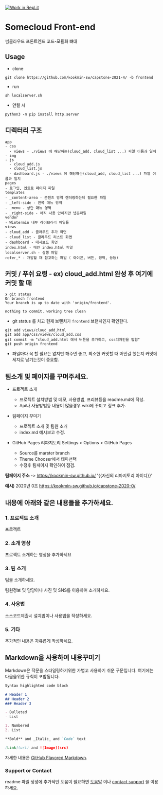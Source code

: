 [![Work in Repl.it](https://classroom.github.com/assets/work-in-replit-14baed9a392b3a25080506f3b7b6d57f295ec2978f6f33ec97e36a161684cbe9.svg)](https://classroom.github.com/online_ide?assignment_repo_id=350588&assignment_repo_type=GroupAssignmentRepo)
# Somecloud Front-end

썸클라우드 프론트엔드 코드-모듈화 뼈대

## Usage
- clone
```
git clone https://github.com/kookmin-sw/capstone-2021-4/ -b frontend
```

- run
```
sh localserver.sh
```

- 안될 시
```
python3 -m pip install http.server 
```

## 디렉터리 구조
```
app
- css
  - views - ./views 에 해당하는(cloud_add, cloud_list ...) 파일 이름과 일치
- img
- js
  - cloud_add.js
  - cloud_list.js
  - dashboard.js - ./views 에 해당하는(cloud_add, cloud_list ...) 파일 이름과 일치
pages 
- 로그인, 인트로 페이지 파일
templates
- _content-area - 콘텐츠 영역 렌더링하는데 필요한 파일
- _left-side - 왼쪽 매뉴 영역
- _menu - 상단 매뉴 영역
- _right-side - 아직 사용 안하지만 냅둔파일
vendor
- Wintermin 내부 라이브러리 파일들
views
- cloud_add - 클라우드 추가 화면
- cloud_list - 클라우드 리스트 화면
- dashboard - 대시보드 화면
index.html - 메인 index.html 파일
localserver.sh - 실행 파일
refer_* - 개발할 때 참고하는 파일 ( 아이콘, 버튼, 영역, 등등)
```

## 커밋 / 푸쉬 요령 - ex) cloud_add.html 완성 후 여기에 커밋 할 때
``` 
❯ git status
On branch frontend
Your branch is up to date with 'origin/frontend'.

nothing to commit, working tree clean
```
- git status 를 치고 현재 브랜치가 `frontend` 브랜치인지 확인한다. 

```
git add views/cloud_add.html
git add app/css/views/cloud_add.css
git commit -m "cloud_add.html 에서 버튼을 추가하고, css디자인을 입힘"
git push origin frontend
```
- 파일마다 꼭 할 필요는 없지만 해주면 좋고, 최소한 커밋할 때 어떤걸 했는지 커밋메세지로 남기는것이 중요함.

## 팀소개 및 페이지를 꾸며주세요.

- 프로젝트 소개
  - 프로젝트 설치방법 및 데모, 사용방법, 프리뷰등을 readme.md에 작성.
  - Api나 사용방법등 내용이 많을경우 wiki에 꾸미고 링크 추가.

- 팀페이지 꾸미기
  - 프로젝트 소개 및 팀원 소개
  - index.md 예시보고 수정.

- GitHub Pages 리파지토리 Settings > Options > GitHub Pages 
  - Source를 marster branch
  - Theme Chooser에서 태마선택
  - 수정후 팀페이지 확인하여 점검.

**팀페이지 주소** -> https://kookmin-sw.github.io/ '{{자신의 리파지토리 아이디}}'

**예시)** 2020년 0조  https://kookmin-sw.github.io/capstone-2020-0/


## 내용에 아래와 같은 내용들을 추가하세요.

### 1. 프로잭트 소개

프로젝트

### 2. 소개 영상

프로젝트 소개하는 영상을 추가하세요

### 3. 팀 소개

팀을 소개하세요.

팀원정보 및 담당이나 사진 및 SNS를 이용하여 소개하세요.

### 4. 사용법

소스코드제출시 설치법이나 사용법을 작성하세요.

### 5. 기타

추가적인 내용은 자유롭게 작성하세요.


## Markdown을 사용하여 내용꾸미기

Markdown은 작문을 스타일링하기위한 가볍고 사용하기 쉬운 구문입니다. 여기에는 다음을위한 규칙이 포함됩니다.

```markdown
Syntax highlighted code block

# Header 1
## Header 2
### Header 3

- Bulleted
- List

1. Numbered
2. List

**Bold** and _Italic_ and `Code` text

[Link](url) and ![Image](src)
```

자세한 내용은 [GitHub Flavored Markdown](https://guides.github.com/features/mastering-markdown/).

### Support or Contact

readme 파일 생성에 추가적인 도움이 필요하면 [도움말](https://help.github.com/articles/about-readmes/) 이나 [contact support](https://github.com/contact) 을 이용하세요.
